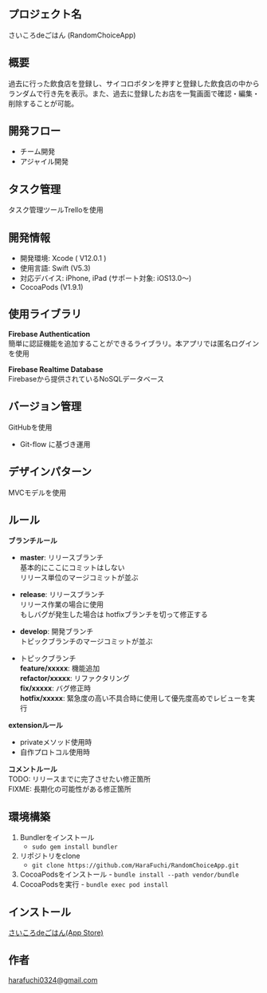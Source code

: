 ## プロジェクト名
さいころdeごはん (RandomChoiceApp)

## 概要
過去に行った飲食店を登録し、サイコロボタンを押すと登録した飲食店の中からランダムで行き先を表示。また、過去に登録したお店を一覧画面で確認・編集・削除することが可能。

## 開発フロー
- チーム開発
- アジャイル開発

## タスク管理
タスク管理ツールTrelloを使用

## 開発情報
- 開発環境: Xcode ( V12.0.1 )
- 使用言語: Swift (V5.3)
- 対応デバイス: iPhone, iPad (サポート対象: iOS13.0〜)
- CocoaPods (V1.9.1)

## 使用ライブラリ

**Firebase Authentication**  
簡単に認証機能を追加することができるライブラリ。本アプリでは匿名ログインを使用

**Firebase Realtime Database**  
Firebaseから提供されているNoSQLデータベース

## バージョン管理
GitHubを使用
- Git-flow に基づき運用

## デザインパターン
MVCモデルを使用

## ルール
**ブランチルール**  
- **master**: リリースブランチ  
基本的にここにコミットはしない  
リリース単位のマージコミットが並ぶ

- **release**: リリースブランチ  
リリース作業の場合に使用  
もしバグが発生した場合は hotfixブランチを切って修正する

- **develop**: 開発ブランチ  
トピックブランチのマージコミットが並ぶ

- トピックブランチ  
**feature/xxxxx**: 機能追加  
**refactor/xxxxx**: リファクタリング  
**fix/xxxxx**: バグ修正時  
**hotfix/xxxxx**: 緊急度の高い不具合時に使用して優先度高めでレビューを実行  

**extensionルール**  
- privateメソッド使用時
- 自作プロトコル使用時

**コメントルール**  
TODO: リリースまでに完了させたい修正箇所  
FIXME: 長期化の可能性がある修正箇所  

## 環境構築
1. Bundlerをインストール
    -  `sudo gem install bundler` 
2. リポジトリをclone
    -  `git clone https://github.com/HaraFuchi/RandomChoiceApp.git` 
3. CocoaPodsをインストール
        -  `bundle install --path vendor/bundle` 
4. CocoaPodsを実行
        -  `bundle exec pod install` 

## インストール
[さいころdeごはん(App Store)](https://apps.apple.com/jp/app/%E3%81%95%E3%81%84%E3%81%93%E3%82%8Dde%E3%81%94%E3%81%AF%E3%82%93/id1528912786)

## 作者
harafuchi0324@gmail.com  
